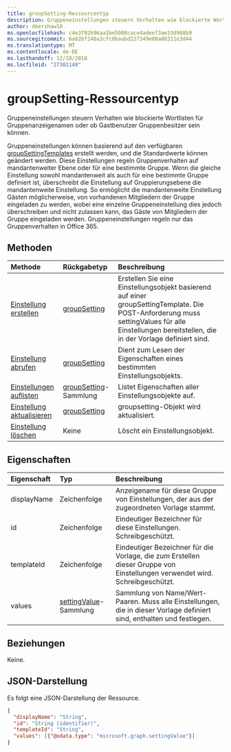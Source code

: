 ```yaml
---
title: groupSetting-Ressourcentyp
description: Gruppeneinstellungen steuern Verhalten wie blockierte Wortlisten für Gruppenanzeigenamen oder ob Gastbenutzer Gruppenbesitzer sein können.
author: dkershaw10
ms.openlocfilehash: c4e3f92b96aa1be5088cace4adeef3ae33d968b9
ms.sourcegitcommit: 6a82bf240a3cfc0baabd227349e08a08311e3d44
ms.translationtype: MT
ms.contentlocale: de-DE
ms.lasthandoff: 12/18/2018
ms.locfileid: "27301148"
---
```

# <a name="groupsetting-resource-type"></a>groupSetting-Ressourcentyp

Gruppeneinstellungen steuern Verhalten wie blockierte Wortlisten für Gruppenanzeigenamen oder ob Gastbenutzer Gruppenbesitzer sein können.

Gruppeneinstellungen können basierend auf den verfügbaren [groupSettingTemplates](groupsettingtemplate.md) erstellt werden, und die Standardwerte können geändert werden. Diese Einstellungen regeln Gruppenverhalten auf mandantenweiter Ebene oder für eine bestimmte Gruppe. Wenn die gleiche Einstellung sowohl mandantenweit als auch für eine bestimmte Gruppe definiert ist, überschreibt die Einstellung auf Gruppierungsebene die mandantenweite Einstellung.  So ermöglicht die mandantenweite Einstellung Gästen möglicherweise, von vorhandenen Mitgliedern der Gruppe eingeladen zu werden, wobei eine einzelne Gruppeneinstellung dies jedoch überschreiben und nicht zulassen kann, das Gäste von Mitgliedern der Gruppe eingeladen werden. Gruppeneinstellungen regeln nur das Gruppenverhalten in Office 365.

## <a name="methods"></a>Methoden

| Methode | Rückgabetyp | Beschreibung |
|:---------------|:--------|:----------|
|[Einstellung erstellen](../api/groupsetting-post-groupsettings.md) | [groupSetting](groupsetting.md) |Erstellen Sie eine Einstellungsobjekt basierend auf einer groupSettingTemplate. Die POST-Anforderung muss settingValues für alle Einstellungen bereitstellen, die in der Vorlage definiert sind. |
|[Einstellung abrufen](../api/groupsetting-get.md) | [groupSetting](groupsetting.md) | Dient zum Lesen der Eigenschaften eines bestimmten Einstellungsobjekts. |
|[Einstellungen auflisten](../api/groupsetting-list.md) | [groupSetting](groupsetting.md)-Sammlung | Listet Eigenschaften aller Einstellungsobjekte auf. |
|[Einstellung aktualisieren](../api/groupsetting-update.md) | [groupSetting](groupsetting.md) | groupsetting-Objekt wird aktualisiert. |
|[Einstellung löschen](../api/groupsetting-delete.md) | Keine | Löscht ein Einstellungsobjekt. |

## <a name="properties"></a>Eigenschaften

| Eigenschaft | Typ | Beschreibung |
|:---------------|:--------|:----------|
|displayName|Zeichenfolge| Anzeigename für diese Gruppe von Einstellungen, der aus der zugeordneten Vorlage stammt. |
|id|Zeichenfolge| Eindeutiger Bezeichner für diese Einstellungen. Schreibgeschützt. |
|templateId|Zeichenfolge| Eindeutiger Bezeichner für die Vorlage, die zum Erstellen dieser Gruppe von Einstellungen verwendet wird. Schreibgeschützt. |
|values|[settingValue](settingvalue.md)-Sammlung| Sammlung von Name/Wert-Paaren. Muss alle Einstellungen, die in dieser Vorlage definiert sind, enthalten und festlegen. |

## <a name="relationships"></a>Beziehungen

Keine.

## <a name="json-representation"></a>JSON-Darstellung

Es folgt eine JSON-Darstellung der Ressource.

<!--{
  "blockType": "resource",
  "openType": true,
  "optionalProperties": [],
  "keyProperty": "id",
  "baseType": "microsoft.graph.entity",
  "@odata.type": "microsoft.graph.groupSetting"
}-->

```json
{
  "displayName": "String",
  "id": "String (identifier)",
  "templateId": "String",
  "values": [{"@odata.type": "microsoft.graph.settingValue"}]
}

```


<!-- uuid: 8fcb5dbc-d5aa-4681-8e31-b001d5168d79
2015-10-25 14:57:30 UTC -->
<!-- {
  "type": "#page.annotation",
  "description": "groupSetting resource",
  "keywords": "",
  "section": "documentation",
  "tocPath": ""
}-->